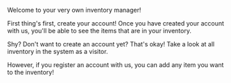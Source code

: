 Welcome to your very own inventory manager!

First thing's first, create your account!  Once you have created your account with us,
you'll be able to see the items that are in your inventory.

Shy? Don't want to create an account yet?  That's okay!  Take a look at all inventory
in the system as a visitor.

However, if you register an account with us, you can add any item you want to the inventory!